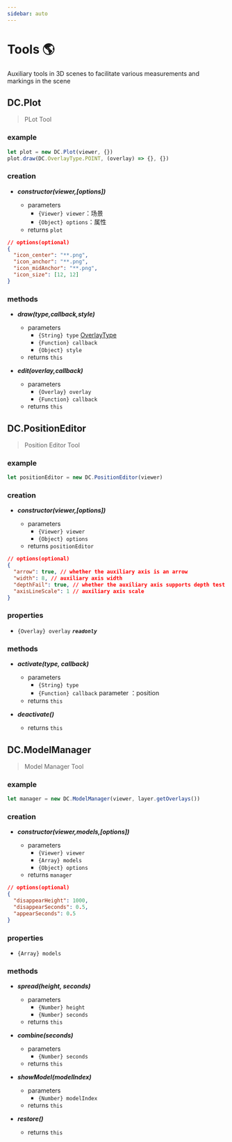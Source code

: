 ```yaml
---
sidebar: auto
---
```


# Tools 🌎

Auxiliary tools in 3D scenes to facilitate various measurements and markings in the scene

## DC.Plot

> PLot Tool

### example

```js
let plot = new DC.Plot(viewer, {})
plot.draw(DC.OverlayType.POINT, (overlay) => {}, {})
```

### creation

- **_constructor(viewer,[options])_**

  - parameters
    - `{Viewer} viewer`：场景
    - `{Object} options`：属性
  - returns `plot`

```json
// options(optional)
{
  "icon_center": "**.png",
  "icon_anchor": "**.png",
  "icon_midAnchor": "**.png",
  "icon_size": [12, 12]
}
```

### methods

- **_draw(type,callback,style)_**

  - parameters
    - `{String} type` [OverlayType](../base/#overlaytype)
    - `{Function} callback`
    - `{Object} style`
  - returns `this`

- **_edit(overlay,callback)_**

  - parameters
    - `{Overlay} overlay`
    - `{Function} callback`
  - returns `this`

## DC.PositionEditor

> Position Editor Tool

### example

```js
let positionEditor = new DC.PositionEditor(viewer)
```

### creation

- **_constructor(viewer,[options])_**

  - parameters
    - `{Viewer} viewer`
    - `{Object} options`
  - returns `positionEditor`

```json
// options(optional)
{
  "arrow": true, // whether the auxiliary axis is an arrow
  "width": 8, // auxiliary axis width
  "depthFail": true, // whether the auxiliary axis supports depth test
  "axisLineScale": 1 // auxiliary axis scale
}
```

### properties

- `{Overlay} overlay` **_`readonly`_**

### methods

- **_activate(type, callback)_**

  - parameters
    - `{String} type`
    - `{Function} callback` parameter ：position
  - returns `this`

- **_deactivate()_**

  - returns `this`

## DC.ModelManager

> Model Manager Tool

### example

```js
let manager = new DC.ModelManager(viewer, layer.getOverlays())
```

### creation

- **_constructor(viewer,models,[options])_**

  - parameters
    - `{Viewer} viewer`
    - `{Array} models`
    - `{Object} options`
  - returns `manager`

```json
// options(optional)
{
  "disappearHeight": 1000,
  "disappearSeconds": 0.5,
  "appearSeconds": 0.5
}
```

### properties

- `{Array} models`

### methods

- **_spread(height, seconds)_**

  - parameters
    - `{Number} height`
    - `{Number} seconds`
  - returns `this`

- **_combine(seconds)_**

  - parameters
    - `{Number} seconds`
  - returns `this`

- **_showModel(modelIndex)_**

  - parameters
    - `{Number} modelIndex`
  - returns `this`

- **_restore()_**

  - returns `this`
